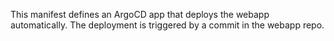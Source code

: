 This manifest defines an ArgoCD app that deploys the webapp automatically. The deployment is triggered by a commit in the webapp repo.
